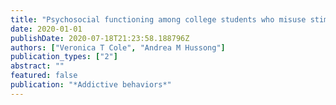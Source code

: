 ```yaml
---
title: "Psychosocial functioning among college students who misuse stimulants versus other drugs"
date: 2020-01-01
publishDate: 2020-07-18T21:23:58.188796Z
authors: ["Veronica T Cole", "Andrea M Hussong"]
publication_types: ["2"]
abstract: ""
featured: false
publication: "*Addictive behaviors*"
---
```


